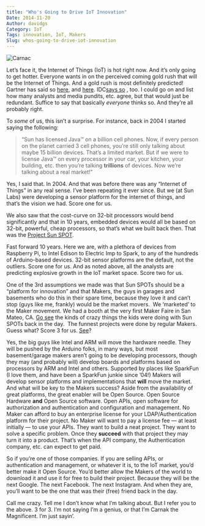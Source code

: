 ```yaml
---
title: "Who's Going to Drive IoT Innovation"
Date: 2014-11-20
Author: davidgs
Category: IoT
Tags: innovation, IoT, Makers
Slug: whos-going-to-drive-iot-innovation
---
```


![Carnac](http://davidgs.com/davidgs_blog/wp-content/uploads/2014/11/Carnac.jpg "Carnac.jpg")

Let’s face it, the Internet of Things (IoT) is hot right now. And it’s only going to get hotter. Everyone wants in on the perceived coming gold rush that will be the Internet of Things. And a gold rush is most definitely predicted! Gartner has said so [here](http://www.gartner.com/newsroom/id/2688717), and [here](http://www.gartner.com/newsroom/id/2688717). IDC[says so](http://www.zdnet.com/internet-of-things-market-to-hit-7-1-trillion-by-2020-idc-7000030236/) , too. I could go on and list how many analysts and media pundits, etc. agree, but that would just be redundant. Suffice to say that basically *everyone* thinks so. And they’re all probably right.

To *some* of us, this isn’t a surprise. For instance, back in 2004 I started saying the following:

> “Sun has licensed Java™ on a billion cell phones. Now, if every person on the planet carried 3 cell phones, you’re still only talking about maybe 15 billion devices. That’s a limited market. But if we were to license Java™ on every processor in your car, your kitchen, your building, etc. then you’re talking **trillions** of devices. Now we’re talking about a real market!"

Yes, I said that. In 2004. And that was before there was any “Internet of Things” in any real sense. I’ve been repeating it ever since. But we (at Sun Labs) were developing a sensor platform for the internet of things, and that’s the vision we had. Score one for us.

We also saw that the cost-curve on 32-bit processors would bend significantly and that in 10 years, embedded devices would all be based on 32-bit, powerful, cheap processors, so that’s what we built back then. That was the [Project Sun SPOT](http://www.sunspot.com/). 

Fast forward 10 years. Here we are, with a plethora of devices from Raspberry Pi, to Intel Edison to Electric Imp to Spark, to any of the hundreds of Arduino-based devices. 32-bit sensor platforms are the default, not the outliers. Score one for us. And as noted above, all the analysts are predicting explosive growth in the IoT market space. Score two for us. 

One of the 3rd assumptions we made was that Sun SPOTs should be a “platform for innovation” and that Makers, the guys in garages and basements who do this in their spare time, because they love it and can’t stop (guys like me, frankly) would be the market movers.  We ‘marketed’ to the Maker movement. We had a booth at the very first Maker Faire in San Mateo, CA. [Go see](https://www.youtube.com/results?search_query=spaughts) the kinds of crazy things the kids were doing with Sun SPOTs back in the day.  The funnest projects were done by regular Makers. Guess what? Score 3 for us. [See](http://blog.atmel.com/2014/10/28/hack-the-world-how-the-maker-movement-is-impacting-innovation/)?

Yes, the big guys like Intel and ARM will move the hardware needle. They will be pushed by the Arduino folks, in many ways, but most basement/garage makers aren’t going to be developing processors, though they may (and probably will) develop boards and platforms based on processors by ARM and Intel and others. Supported by places like SparkFun (I love them, and have been a SparkFun junkie since ’04!) Makers will develop sensor platforms and implementations that **will** move the market. And what will be key to the Makers success? Aside from the availability of great platforms, the great enabler will be Open Source. Open Source Hardware **and** Open Source software. Open APIs, open software for authorization and authentication and configuration and management. No Maker can afford to buy an enterprise license for your LDAP/Authentication platform for their project. No Maker will want to pay a license fee — at least initially — to use your APIs. They want to build a neat project. They want to solve a specific problem. Once they **succeed** with that project they may turn it into a product. That’s when the API company, the Authentication company, etc. can expect to get paid. 

So if you’re one of those companies. If you are selling APIs, or authentication and management, or whatever it is, to the IoT market, you’d better make it Open Source. You’d better allow the Makers of the world to download it and use it for free to build their project. Because they will be the next Google. The next Facebook. The next Instagram. And when they are, you’ll want to be the one that was their (free) friend back in the day.

Call me crazy. Tell me I don’t know what I’m talking about. But I refer you to the above. 3 for 3. I’m not saying I’m a genius, or that I’m Carnak the Magnificent. I’m just sayin’. 

